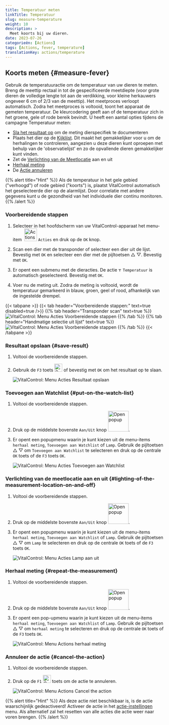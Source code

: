 ```yaml
---
title: Temperatuur meten
linkTitle: Temperatuur
slug: measure-temperature
weight: 10
description: >
  Meet koorts bij uw dieren.
date: 2023-07-26
categorieën: [Actions]
tags: [Actions, fever, temperature]
translationKey: actions/temperature
---
```


## Koorts meten {#measure-fever}

Gebruik de temperatuuractie om de temperatuur van uw dieren te meten. Breng de meettip rectaal in tot de gespecificeerde meetdiepte (voor grote dieren de volledige lengte tot aan de verdikking, voor kleine herkauwers ongeveer 6 cm of 2/3 van de meettip). Het meetproces verloopt automatisch. Zodra het meetproces is voltooid, toont het apparaat de gemeten temperatuur. De kleurcodering geeft aan of de temperatuur zich in het groene, gele of rode bereik bevindt. U heeft een aantal opties tijdens de campagne Temperatuur meten:

- [Sla het resultaat op](#save-result) om de meting dierspecifiek te documenteren
- Plaats het dier op de [Kijklijst](#put-on-the-watch-list). Dit maakt het gemakkelijker voor u om de herhalingen te controleren, aangezien u deze dieren kunt oproepen met behulp van de 'observatielijst' en zo de opvallende dieren gemakkelijker kunt vinden.
- Zet de [Verlichting van de Meetlocatie](#lighting-of-the-measurement-location-on-and-off) aan en uit
- [Herhaal meting](#repeat-the-measurement)
- De [Actie annuleren](#cancel-the-action)

{{% alert title="Hint" %}}
Als de temperatuur in het gele gebied ("verhoogd") of rode gebied ("koorts") is, plaatst VitalControl automatisch het geselecteerde dier op de alarmlijst. Door correlatie met andere gegevens kunt u de gezondheid van het individuele dier continu monitoren.
{{% /alert %}}

### Voorbereidende stappen

1. Selecteer in het hoofdscherm van uw VitalControl-apparaat het menu-item &nbsp;<img src="/icons/actions.svg" width="40" align="bottom" alt="Actions" /> `Acties` en druk op de `OK` knop.

2. Scan een dier met de transponder of selecteer een dier uit de lijst. Bevestig met `OK` en selecteer een dier met de pijltoetsen △ ▽. Bevestig met `OK`.

3. Er opent een submenu met de dieracties. De actie <img src="/icons/actions/temperature.svg" width="10" align="bottom" alt="Temperature" /> `Temperatuur` is automatisch geselecteerd. Bevestig met `OK`.

4. Voer nu de meting uit. Zodra de meting is voltooid, wordt de temperatuur gemarkeerd in blauw, groen, geel of rood, afhankelijk van de ingestelde drempel.

{{< tabpane >}}
{{< tab header="Voorbereidende stappen:" text=true disabled=true />}}
{{% tab header="Transponder scan" text=true %}}
 ![VitalControl: Menu Acties Voorbereidende stappen](../images/firststeps-scan.png "Voorbereidende stappen")
{{% /tab %}}
{{% tab header="Handmatige selectie uit lijst" text=true %}}
 ![VitalControl: Menu Acties Voorbereidende stappen](../images/firststeps.png "Voorbereidende stappen")
{{% /tab %}}
{{< /tabpane >}}

### Resultaat opslaan {#save-result}

1. Voltooi de voorbereidende stappen.

2. Gebruik de `F3` toets <img src="/icons/footer/save.svg" width="25" align="bottom" alt="Opslaan" /> of bevestig met `OK` om het resultaat op te slaan.

    ![VitalControl: Menu Acties Resultaat opslaan](../images/saveresults.png "Resultaat opslaan")

### Toevoegen aan Watchlist {#put-on-the-watch-list}

1. Voltooi de voorbereidende stappen.

2. Druk op de middelste bovenste `Aan/Uit` knop <img src="/icons/footer/repeat_add_to_watch.svg" width="65" align="bottom" alt="Open popup" />.

3. Er opent een popupmenu waarin je kunt kiezen uit de menu-items `herhaal meting`, `Toevoegen aan Watchlist` of `Lamp`. Gebruik de pijltoetsen △ ▽ om `Toevoegen aan Watchlist` te selecteren en druk op de centrale `OK` toets of de `F3` toets `OK`.

    ![VitalControl: Menu Acties Toevoegen aan Watchlist](../images/watchlist.png "Toevoegen aan Watchlist")

### Verlichting van de meetlocatie aan en uit {#lighting-of-the-measurement-location-on-and-off}

1. Voltooi de voorbereidende stappen.

2. Druk op de middelste bovenste `Aan/Uit` knop <img src="/icons/footer/repeat_add_to_watch.svg" width="65" align="bottom" alt="Open popup" />.

3. Er opent een popupmenu waarin je kunt kiezen uit de menu-items `herhaal meting`, `Toevoegen aan Watchlist` of `Lamp`. Gebruik de pijltoetsen △ ▽ om `Lamp` te selecteren en druk op de centrale `OK` toets of de `F3` toets `OK`.

    ![VitalControl: Menu Acties Lamp aan uit](../images/light.png "Lamp aan uit")

### Herhaal meting {#repeat-the-measurement}

1. Voltooi de voorbereidende stappen.

2. Druk op de middelste bovenste `Aan/Uit` knop <img src="/icons/footer/repeat_add_to_watch.svg" width="65" align="bottom" alt="Open popup" />.

3. Er opent een pop-upmenu waarin je kunt kiezen uit de menu-items `herhaal meting`, `Toevoegen aan Watchlist` of `Lamp`. Gebruik de pijltoetsen △ ▽ om `herhaal meting` te selecteren en druk op de centrale `OK` toets of de `F3` toets `OK`.

    ![VitalControl: Menu Actions herhaal meting](../images/repeat.png "herhaal meting")

### Annuleer de actie {#cancel-the-action}

1. Voltooi de voorbereidende stappen.

2. Druk op de `F1` <img src="/icons/footer/cancel.svg" width="25" align="bottom" alt="Cancel" /> toets om de actie te annuleren.

    ![VitalControl: Menu Actions Cancel the action](../images/saveresults.png "Annuleer de actie")

{{% alert title="Hint" %}}
Als deze actie niet beschikbaar is, is de actie waarschijnlijk gedeactiveerd! Activeer de actie in het [actie-instellingen](/nl/docs/acties/setting/) menu. Als alternatief zal het resetten van alle acties die actie weer naar voren brengen.
{{% /alert %}}
